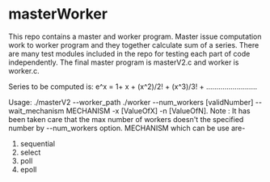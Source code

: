 # masterWorker
This repo contains a master and worker program. Master issue computation work to worker program and they together calculate sum of a series.
There are many test modules included in the repo for testing each part of code independently.
The final master program is masterV2.c and worker is worker.c.

Series to be computed is: e^x = 1+ x + (x^2)/2! + (x^3)/3! + .........................

Usage: ./masterV2 --worker_path ./worker --num_workers [validNumber] --wait_mechanism MECHANISM -x [ValueOfX] -n [ValueOfN].
Note : It has been taken care that the max number of workers doesn't the specified number by --num_workers option.
MECHANISM which can be use are-
  1. sequential
  2. select
  3. poll
  4. epoll



